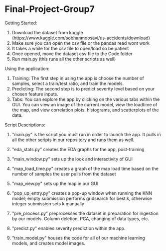 # Final-Project-Group7

Getting Started:
1. Download the dataset from kaggle (https://www.kaggle.com/sobhanmoosavi/us-accidents/download)
2. Make sure you can open the csv file or the pandas read wont work
3. It takes a while for the csv file to open/load so be patient
4. Once opened, move the dataset csv file to the Code folder
5. Run main.py (this runs all the other scripts as well)

Using the application:
1. Training: The first step in using the app is choose the number of samples, select a train/test ratio, and train the models.
2. Predicting: The second step is to predict severity level based on your chosen feature inputs.
3. Tabs: You can explore the app by clicking on the various tabs within the GUI. You can view an image of the current model, view the loadtime of the map, and view correlation plots, histograms, and scatterplots of the data.


Script Descriptions:

  1. "main.py" is the script you must run in order to launch the app. It pulls in all the other scripts in our repository and runs them as well.
  2. "eda_stats.py" creates the EDA graphs for the app, post-training
  3. "main_window.py" sets up the look and interactivity of GUI
    
  4. "map_load_time.py" creates a graph of the map load time based on the number of samples the user pulls from the dataset
  5. "map_view.py" sets up the map in our GUI
  6. "pop_up_entry.py" creates a pop-up window when running the KNN model; empty submission performs gridsearch for best k, otherwise integer submission sets k manually
  7. "pre_process.py" preprocesses the dataset in preparation for ingestion by our models. Column deletion, PCA, changing of data types, etc.
  8. "predict.py" enables severity prediction within the app.
  9. "train_model.py" houses the code for all of our machine learning models, and creates model images.
  
